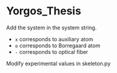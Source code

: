 # Yorgos_Thesis

Add the system in the system string.

- `x` corresponds to auxiliary atom
- `o` corresponds to Borregaard atom
- `-` corresponds to optical fiber

Modify experimental values in skeleton.py